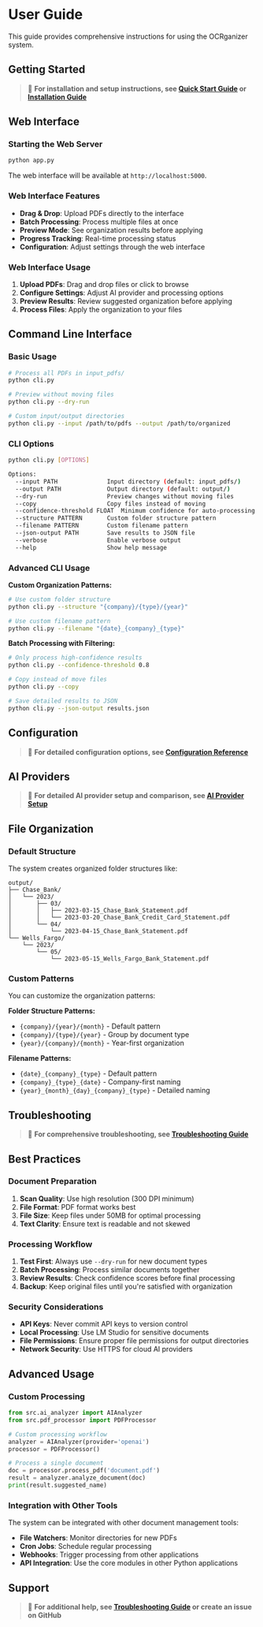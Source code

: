 # User Guide

This guide provides comprehensive instructions for using the OCRganizer system.

## Getting Started

> 📖 **For installation and setup instructions, see [Quick Start Guide](quick-start.md) or [Installation Guide](installation.md)**

## Web Interface

### Starting the Web Server

```bash
python app.py
```

The web interface will be available at `http://localhost:5000`.

### Web Interface Features

- **Drag & Drop**: Upload PDFs directly to the interface
- **Batch Processing**: Process multiple files at once
- **Preview Mode**: See organization results before applying
- **Progress Tracking**: Real-time processing status
- **Configuration**: Adjust settings through the web interface

### Web Interface Usage

1. **Upload PDFs**: Drag and drop files or click to browse
2. **Configure Settings**: Adjust AI provider and processing options
3. **Preview Results**: Review suggested organization before applying
4. **Process Files**: Apply the organization to your files

## Command Line Interface

### Basic Usage

```bash
# Process all PDFs in input_pdfs/
python cli.py

# Preview without moving files
python cli.py --dry-run

# Custom input/output directories
python cli.py --input /path/to/pdfs --output /path/to/organized
```

### CLI Options

```bash
python cli.py [OPTIONS]

Options:
  --input PATH              Input directory (default: input_pdfs/)
  --output PATH             Output directory (default: output/)
  --dry-run                 Preview changes without moving files
  --copy                    Copy files instead of moving
  --confidence-threshold FLOAT  Minimum confidence for auto-processing
  --structure PATTERN       Custom folder structure pattern
  --filename PATTERN        Custom filename pattern
  --json-output PATH        Save results to JSON file
  --verbose                 Enable verbose output
  --help                    Show help message
```

### Advanced CLI Usage

**Custom Organization Patterns:**
```bash
# Use custom folder structure
python cli.py --structure "{company}/{type}/{year}"

# Use custom filename pattern
python cli.py --filename "{date}_{company}_{type}"
```

**Batch Processing with Filtering:**
```bash
# Only process high-confidence results
python cli.py --confidence-threshold 0.8

# Copy instead of move files
python cli.py --copy

# Save detailed results to JSON
python cli.py --json-output results.json
```

## Configuration

> 📖 **For detailed configuration options, see [Configuration Reference](configuration.md)**

## AI Providers

> 📖 **For detailed AI provider setup and comparison, see [AI Provider Setup](ai-provider-setup.md)**

## File Organization

### Default Structure

The system creates organized folder structures like:

```
output/
├── Chase_Bank/
│   └── 2023/
│       ├── 03/
│       │   ├── 2023-03-15_Chase_Bank_Statement.pdf
│       │   └── 2023-03-20_Chase_Bank_Credit_Card_Statement.pdf
│       └── 04/
│           └── 2023-04-15_Chase_Bank_Statement.pdf
└── Wells_Fargo/
    └── 2023/
        └── 05/
            └── 2023-05-15_Wells_Fargo_Bank_Statement.pdf
```

### Custom Patterns

You can customize the organization patterns:

**Folder Structure Patterns:**
- `{company}/{year}/{month}` - Default pattern
- `{company}/{type}/{year}` - Group by document type
- `{year}/{company}/{month}` - Year-first organization

**Filename Patterns:**
- `{date}_{company}_{type}` - Default pattern
- `{company}_{type}_{date}` - Company-first naming
- `{year}_{month}_{day}_{company}_{type}` - Detailed naming

## Troubleshooting

> 📖 **For comprehensive troubleshooting, see [Troubleshooting Guide](troubleshooting.md)**

## Best Practices

### Document Preparation

1. **Scan Quality**: Use high resolution (300 DPI minimum)
2. **File Format**: PDF format works best
3. **File Size**: Keep files under 50MB for optimal processing
4. **Text Clarity**: Ensure text is readable and not skewed

### Processing Workflow

1. **Test First**: Always use `--dry-run` for new document types
2. **Batch Processing**: Process similar documents together
3. **Review Results**: Check confidence scores before final processing
4. **Backup**: Keep original files until you're satisfied with organization

### Security Considerations

- **API Keys**: Never commit API keys to version control
- **Local Processing**: Use LM Studio for sensitive documents
- **File Permissions**: Ensure proper file permissions for output directories
- **Network Security**: Use HTTPS for cloud AI providers

## Advanced Usage

### Custom Processing

```python
from src.ai_analyzer import AIAnalyzer
from src.pdf_processor import PDFProcessor

# Custom processing workflow
analyzer = AIAnalyzer(provider='openai')
processor = PDFProcessor()

# Process a single document
doc = processor.process_pdf('document.pdf')
result = analyzer.analyze_document(doc)
print(result.suggested_name)
```

### Integration with Other Tools

The system can be integrated with other document management tools:

- **File Watchers**: Monitor directories for new PDFs
- **Cron Jobs**: Schedule regular processing
- **Webhooks**: Trigger processing from other applications
- **API Integration**: Use the core modules in other Python applications

## Support

> 📖 **For additional help, see [Troubleshooting Guide](troubleshooting.md) or create an issue on GitHub**
